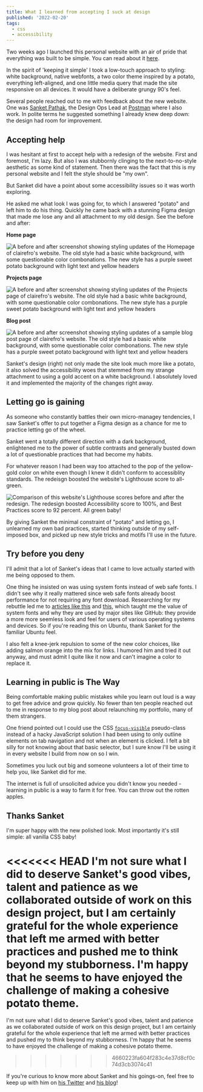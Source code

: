 ```yaml
---
title: What I learned from accepting I suck at design
published: '2022-02-20'
tags:
  - css
  - accessibility
---
```


Two weeks ago I launched this personal website with an air of pride that everything was built to be simple. You can read about it [here](/blog/p/look-ma-no-react-why-i-recoded-my-portfolio-site-with-vanilla-everything).

In the spirit of 'keeping it simple' I took a low-touch approach to styling: white background, native webfonts, a two color theme inspired by a potato, everything left-aligned, and one little media query that made the site responsive on all devices. It would have a deliberate grungy 90's feel.

Several people reached out to me with feedback about the new website. One was [Sanket Pathak](https://twitter.com/sanketpath), the Design Ops Lead at [Postman](https://www.postman.com/company/about) where I also work. In polite terms he suggested something I already knew deep down: the design had room for improvement.

## Accepting help

I was hesitant at first to accept help with a redesign of the website. First and foremost, I'm lazy. But also I was stubbornly clinging to the next-to-no-style aesthetic as some kind of statement. Then there was the fact that this is my personal website and I felt the style should be "my own".

But Sanket did have a point about some accessibility issues so it was worth exploring.

He asked me what look I was going for, to which I answered "potato" and left him to do his thing. Quickly he came back with a stunning Figma design that made me lose any and all attachment to my old design. See the before and after:

**Home page**

![A before and after screenshot showing styling updates of the Homepage of clairefro's website. The old style had a basic white background, with some questionable color combonations. The new style has a purple sweet potato background with light text and yellow headers](https://user-images.githubusercontent.com/9841162/155022202-2fd25248-3df6-412e-ad8c-dd280af21ee3.png)

**Projects page**

![A before and after screenshot showing styling updates of the Projects page of clairefro's website. The old style had a basic white background, with some questionable color combonations. The new style has a purple sweet potato background with light text and yellow headers](https://user-images.githubusercontent.com/9841162/155022212-64c2c342-e75e-4993-b1fc-37245d57e55a.png)

**Blog post**

![A before and after screenshot showing styling updates of a sample blog post page of clairefro's website. The old style had a basic white background, with some questionable color combonations. The new style has a purple sweet potato background with light text and yellow headers](https://user-images.githubusercontent.com/9841162/155022222-2bf951a8-b487-420d-9ca1-a3255b4ba905.png)

Sanket's design (right) not only made the site look much more like a potato, it also solved the accessibility woes that stemmed from my strange attachment to using a gold accent on a white background. I absolutely loved it and implemented the majority of the changes right away.

## Letting go is gaining

As someone who constantly battles their own micro-managey tendencies, I saw Sanket's offer to put together a Figma design as a chance for me to practice letting go of the wheel.

Sanket went a totally different direction with a dark background, enlightened me to the power of subtle contrasts and generally busted down a lot of questionable practices that had become my habits.

For whatever reason I had been way too attached to the pop of the yellow-gold color on white even though I knew it didn't conform to accessiblity standards. The redeisgn boosted the website's Lighthouse score to all-green.

![Comparison of this website's Lighthouse scores before and after the redesign. The redesign boosted Accessibility score to 100%, and Best Practices score to 92 percent. All green baby!](https://user-images.githubusercontent.com/9841162/154866804-bb293154-5ec0-4bbf-993c-34762da148d1.png)

By giving Sanket the minimal constraint of "potato" and letting go, I unlearned my own bad practices, started thinking outside of my self-imposed box, and picked up new style tricks and motifs I'll use in the future.

## Try before you deny

I'll admit that a lot of Sanket's ideas that I came to love actually started with me being opposed to them.

One thing he insisted on was using system fonts instead of web safe fonts. I didn't see why it really mattered since web safe fonts already boost performance for not requiring any font download. Researching for my rebuttle led me to [articles like this](https://css-tricks.com/snippets/css/system-font-stack/) and [this](https://responsivedesign.is/articles/should-i-use-system-fonts-or-web-fonts/), which taught me the value of system fonts and why they are used by major sites like GitHub: they provide a more more seemless look and feel for users of various operating systems and devices. So if you're reading this on Ubuntu, thank Sanket for the familiar Ubuntu feel.

I also felt a knee-jerk repulsion to some of the new color choices, like adding salmon orange into the mix for links. I humored him and tried it out anyway, and must admit I quite like it now and can't imagine a color to replace it.

## Learning in public is The Way

Being comfortable making public mistakes while you learn out loud is a way to get free advice and grow quickly. No fewer than ten people reached out to me in response to my blog post about relaunching my portfolio, many of them strangers.

One friend pointed out I could use the CSS [`focus-visible`](https://developer.mozilla.org/en-US/docs/Web/CSS/:focus-visible) pseudo-class instead of a hacky JavaScript solution I had been using to only outline elements on tab navigation and not when an element is clicked. I felt a bit silly for not knowing about that basic selector, but I sure know I'll be using it in every website I build from now on so I win.

Sometimes you luck out big and someone volunteers a lot of their time to help you, like Sanket did for me.

The internet is full of unsolicited advice you didn't know you needed - learning in public is a way to farm it for free. You can throw out the rotten apples.

## Thanks Sanket

I'm super happy with the new polished look. Most importantly it's still simple: all vanilla CSS baby!

<<<<<<< HEAD
I'm not sure what I did to deserve Sanket's good vibes, talent and patience as we collaborated outside of work on this design project, but I am certainly grateful for the whole experience that left me armed with better practices and pushed me to think beyond my stubborness. I'm happy that he seems to have enjoyed the challenge of making a cohesive potato theme.
=======
I'm not sure what I did to deserve Sanket's good vibes, talent and patience as we collaborated outside of work on this design project, but I am certainly grateful for the whole experience that left me armed with better practices and pushed my to think beyond my stubborness. I'm happy that he seems to have enjoyed the challenge of making a cohesive potato theme.
>>>>>>> 4660223fa604f283c4e37d8cf0c74d3cb3074c41

If you're curious to know more about Sanket and his goings-on, feel free to keep up with him on [his Twitter](https://twitter.com/sanketpath) and [his blog](https://blog.sanketpathak.com/)!
